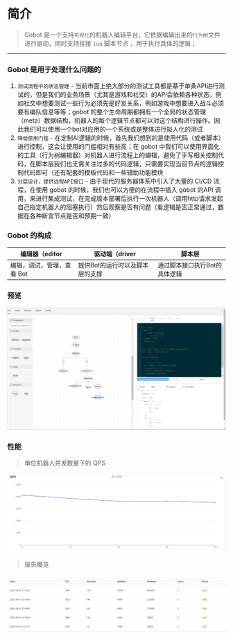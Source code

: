 # 简介

> Gobot 是一个支持`可视化`的机器人编辑平台，它依据编辑出来的`行为树`文件进行驱动，同时支持挂接 `lua` 脚本节点 ，用于执行具体的逻辑；

---

### Gobot 是用于处理什么问题的
1. `测试流程中的状态管理` - 当前市面上绝大部分的测试工具都是基于单条API进行测试的，但是我们的业务场景（尤其是游戏和社交）的API会依赖各种状态，例如社交中想要测试一些行为必须先是好友关系，例如游戏中想要进入战斗必须要有编队信息等等；gobot 的整个生命周期都拥有一个全局的状态管理（meta）数据结构，机器人的每个逻辑节点都可以对这个结构进行操作。因此我们可以使用一个bot对应用的一个系统或是整体进行拟人化的测试
2. `降低使用门槛` - 在定制AI逻辑的时候，首先我们想到的是使用代码（或者脚本）进行控制，这会让使用的门槛相对有些高；在 gobot 中我们可以使用界面化的工具（行为树编辑器）对机器人进行流程上的编辑，避免了手写相关控制代码，在脚本层我们也无需关注过多的代码逻辑，只需要实现当前节点的逻辑控制代码即可（还有配套的模板代码和一些辅助功能模块
3. `分层设计，提供远程API接口` - 由于现代的服务器体系中引入了大量的 CI/CD 流程，在使用 gobot 的时候，我们也可以方便的在流程中插入 gobot 的API 调用，来进行集成测试，在完成版本部署后执行一次机器人（调用http请求发起自己指定机器人的阻塞执行）然后观察是否有问题（看逻辑是否正常通过，数据在各种断言节点是否和预期一致）

### Gobot 的构成

|编辑器（editor|驱动端（driver|脚本层|
|-|-|-|
|编辑，调试，管理，查看 Bot|提供Bot的运行时以及脚本层的支撑|通过脚本接口执行Bot的具体逻辑|


### 预览
![img](/res/preview.png)

### 性能

> 单位机器人并发数量下的 QPS

![img](/res/gobot_qps.png)

> 报告概览

![img](/res/gobot_qps_report.png)
